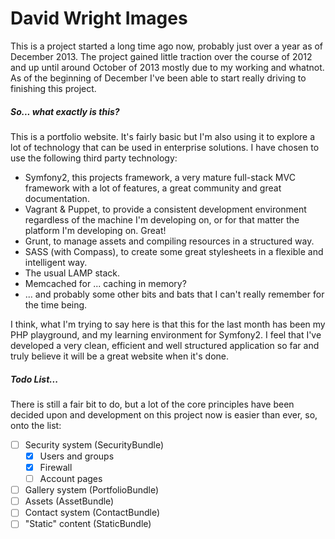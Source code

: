 # David Wright Images

This is a project started a long time ago now, probably just over a year as of December 2013. The project gained little traction over the course of 2012 and up until around October of 2013 mostly due to my working and whatnot. As of the beginning of December I've been able to start really driving to finishing this project.

##### So... what exactly is this?

This is a portfolio website. It's fairly basic but I'm also using it to explore a lot of technology that can be used in enterprise solutions. I have chosen to use the following third party technology:

 - Symfony2, this projects framework, a very mature full-stack MVC framework with a lot of features, a great community and great documentation.
 - Vagrant & Puppet, to provide a consistent development environment regardless of the machine I'm developing on, or for that matter the platform I'm developing on. Great!
 - Grunt, to manage assets and compiling resources in a structured way.
 - SASS (with Compass), to create some great stylesheets in a flexible and intelligent way.
 - The usual LAMP stack.
 - Memcached for ... caching in memory?
 - ... and probably some other bits and bats that I can't really remember for the time being.

I think, what I'm trying to say here is that this for the last month has been my PHP playground, and my learning environment for Symfony2. I feel that I've developed a very clean, efficient and well structured application so far and truly believe it will be a great website when it's done.

##### Todo List...

There is still a fair bit to do, but a lot of the core principles have been decided upon and development on this project now is easier than ever, so, onto the list:

- [ ] Security system (SecurityBundle)
  - [x] Users and groups
  - [x] Firewall
  - [ ] Account pages
- [ ] Gallery system (PortfolioBundle)
- [ ] Assets (AssetBundle)
- [ ] Contact system (ContactBundle)
- [ ] "Static" content (StaticBundle)
